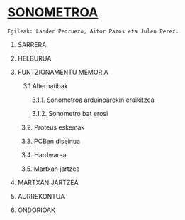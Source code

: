 # [SONOMETROA](https://github.com/elektronikadonboscojulen/Sonometroa/wiki/SONOMETROA)
    Egileak: Lander Pedruezo, Aitor Pazos eta Julen Perez.

1. SARRERA </p>
2. HELBURUA </p>
3. FUNTZIONAMENTU MEMORIA </p>
&nbsp;&nbsp; 3.1 Alternatibak </p>
&nbsp;&nbsp;&nbsp;&nbsp;&nbsp;&nbsp;&nbsp;&nbsp;3.1.1. Sonometroa arduinoarekin eraikitzea </p>
&nbsp;&nbsp;&nbsp;&nbsp;&nbsp;&nbsp;&nbsp;&nbsp;3.1.2. Sonometro bat erosi </p>
&nbsp;&nbsp;3.2. Proteus eskemak </p>
&nbsp;&nbsp;3.3. PCBen diseinua </p>
&nbsp;&nbsp;3.4. Hardwarea </p>
&nbsp;&nbsp;3.5. Martxan jartzea </p>
4. MARTXAN JARTZEA </p>
5. AURREKONTUA </p>
6. ONDORIOAK </p>
